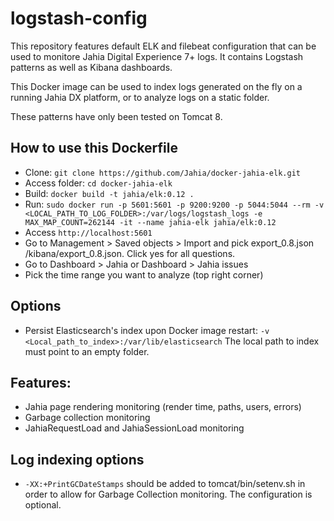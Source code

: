 # logstash-config

This repository features default ELK and filebeat configuration that can be used to monitore Jahia Digital Experience 7+ logs. It contains Logstash patterns as well as Kibana dashboards.

This Docker image can be used to index logs generated on the fly on a running Jahia DX platform, or to analyze logs on a static folder.

These patterns have only been tested on Tomcat 8.

## How to use this Dockerfile
* Clone: `git clone https://github.com/Jahia/docker-jahia-elk.git`
* Access folder: `cd docker-jahia-elk`
* Build: `docker build -t jahia/elk:0.12 .`
* Run: `sudo docker run -p 5601:5601 -p 9200:9200 -p 5044:5044 --rm -v <LOCAL_PATH_TO_LOG_FOLDER>:/var/logs/logstash_logs -e MAX_MAP_COUNT=262144 -it --name jahia-elk jahia/elk:0.12`
* Access `http://localhost:5601`
* Go to Management > Saved objects > Import and pick export_0.8.json <GitRepo>/kibana/export_0.8.json. Click yes for all questions.
* Go to Dashboard > Jahia or Dashboard > Jahia issues
* Pick the time range you want to analyze (top right corner)

## Options
* Persist Elasticsearch's index upon Docker image restart: `-v <Local_path_to_index>:/var/lib/elasticsearch`
The local path to index must point to an empty folder.

## Features:
 * Jahia page rendering monitoring (render time, paths, users, errors)
 * Garbage collection monitoring
 * JahiaRequestLoad and JahiaSessionLoad monitoring

## Log indexing options
 * `-XX:+PrintGCDateStamps` should be added to tomcat/bin/setenv.sh in order to allow for Garbage Collection monitoring. The configuration is optional.
